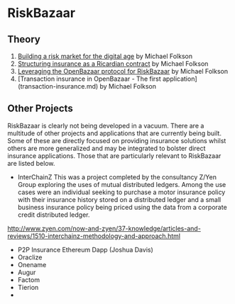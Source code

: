 # RiskBazaar

## Theory
1. [Building a risk market for the digital age](building-a-risk-market.md) by Michael Folkson
2. [Structuring insurance as a Ricardian contract](structuring-insurance-as-a-Ricardian-contract.md) by Michael Folkson
3. [Leveraging the OpenBazaar protocol for RiskBazaar](openbazaar-protocol.md) by Michael Folkson
4. [Transaction insurance in OpenBazaar - The first application] (transaction-insurance.md) by Michael Folkson

## Other Projects
RiskBazaar is clearly not being developed in a vacuum. There are a multitude of other projects and applications that are currently being built. Some of these are directly focused on providing insurance solutions whilst others are more generalized and may be integrated to bolster direct insurance applications. Those that are particularly relevant to RiskBazaar are listed below.

* InterChainZ
This was a project completed by the consultancy Z/Yen Group exploring the uses of mutual distributed ledgers. Among the use cases were an individual seeking to purchase a motor insurance policy with their insurance history stored on a distributed ledger and a small business insurance policy being priced using the data from a corporate credit distributed ledger.

http://www.zyen.com/now-and-zyen/37-knowledge/articles-and-reviews/1510-interchainz-methodology-and-approach.html

* P2P Insurance Ethereum Dapp (Joshua Davis)
* Oraclize
* Onename
* Augur
* Factom
* Tierion
* 
